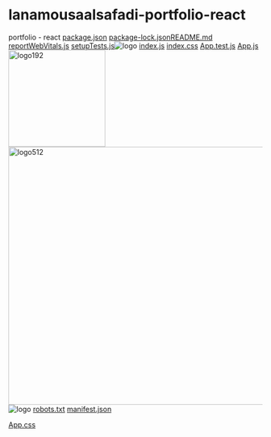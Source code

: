 # lanamousaalsafadi-portfolio-react
portfolio - react
[package.json](https://github.com/user-attachments/files/21810355/package.json)
[package-lock.json](https://github.com/user-attachments/files/21810356/package-lock.json)[README.md](https://github.com/user-attachments/files/21810357/README.md)
[reportWebVitals.js](https://github.com/user-attachments/files/21810371/reportWebVitals.js)
[setupTests.js](https://github.com/user-attachments/files/21810372/setupTests.js)![logo](https://github.com/user-attachments/assets/889fa13f-60d1-4f48-8277-61359161429a)
[index.js](https://github.com/user-attachments/files/21810377/index.js)
[index.css](https://github.com/user-attachments/files/21810376/index.css)
[App.test.js](https://github.com/user-attachments/files/21810375/App.test.js)
[App.js](https://github.com/user-attachments/files/21810374/App.js)<img width="192" height="192" alt="logo192" src="https://github.com/user-attachments/assets/755fcddc-4ef0-43ea-83b4-87e08311ccc8" /><img width="512" height="512" alt="logo512" src="https://github.com/user-attachments/assets/4995b00a-d108-483e-9794-b35bfb906584" />![logo](https://github.com/user-attachments/assets/efe1bd44-3a79-4098-b05d-6d179fb96575)
[robots.txt](https://github.com/user-attachments/files/21810381/robots.txt)
[manifest.json](https://github.com/user-attachments/files/21810380/manifest.json)


[App.css](https://github.com/user-attachments/files/21810373/App.css)
